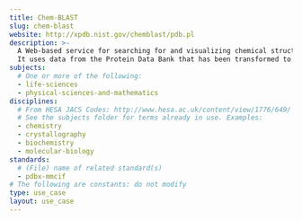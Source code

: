```yaml
---
title: Chem-BLAST
slug: chem-blast
website: http://xpdb.nist.gov/chemblast/pdb.pl
description: >-
  A Web-based service for searching for and visualizing chemical structures.
  It uses data from the Protein Data Bank that has been transformed to RDF.
subjects:
  # One or more of the following:
  - life-sciences
  - physical-sciences-and-mathematics
disciplines:
  # From HESA JACS Codes: http://www.hesa.ac.uk/content/view/1776/649/
  # See the subjects folder for terms already in use. Examples:
  - chemistry
  - crystallography
  - biochemistry
  - molecular-biology
standards:
  # (File) name of related standard(s)
  - pdbx-mmcif
# The following are constants: do not modify
type: use_case
layout: use_case
---
```

